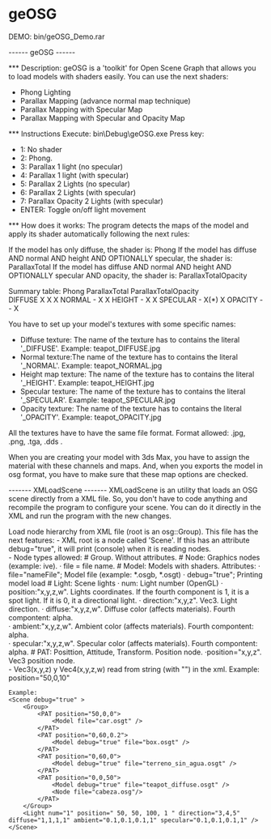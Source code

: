 geOSG
=====

DEMO: bin/geOSG_Demo.rar

------ geOSG ------

*** Description: 
geOSG is a 'toolkit' for Open Scene Graph that allows you to load models with shaders easily. 
You can use the next shaders:
- Phong Lighting
- Parallax Mapping (advance normal map technique)
- Parallax Mapping with Specular Map
- Parallax Mapping with Specular and Opacity Map

*** Instructions
Execute: bin\Debug\geOSG.exe
Press key:
- 1: No shader
- 2: Phong.
- 3: Parallax 1 light (no specular)
- 4: Parallax 1 light (with specular)
- 5: Parallax 2 Lights (no specular)
- 6: Parallax 2 Lights (with specular)
- 7: Parallax Opacity 2 Lights (with specular)
- ENTER: Toggle on/off light movement

*** How does it works: 
The program detects the maps of the model and apply its shader automatically following the next rules:

If the model has only diffuse, the shader is: Phong
If the model has diffuse AND normal AND height AND OPTIONALLY specular, the shader is: ParallaxTotal
If the model has diffuse AND normal AND height AND OPTIONALLY specular AND opacity, the shader is: ParallaxTotalOpacity

Summary table:
                                    Phong          ParallaxTotal             ParallaxTotalOpacity            
DIFFUSE                        X                       X                                X
NORMAL                         -                       X                                X
HEIGHT                         -                       X                                X
SPECULAR                       -                       X(*)                             X
OPACITY                        -                       -                                X

You have to set up your model's textures with some specific names:
- Diffuse texture: The name of the texture has to contains the literal '_DIFFUSE'. Example: teapot_DIFFUSE.jpg 
- Normal texture:The name of the texture has to contains the literal '_NORMAL'. Example: teapot_NORMAL.jpg 
- Height map texture: The name of the texture has to contains the literal '_HEIGHT'. Example: teapot_HEIGHT.jpg 
- Specular texture: The name of the texture has to contains the literal '_SPECULAR'. Example: teapot_SPECULAR.jpg 
- Opacity texture: The name of the texture has to contains the literal '_OPACITY'. Example: teapot_OPACITY.jpg 

All the textures have to have the same file format. Format allowed: .jpg, .png, .tga, .dds .

When you are creating your model with 3ds Max, you have to assign the material with these channels and maps. And, when you exports the model in osg format, you have to make sure that these map options are checked. 



------- XMLoadScene -------
XMLoadScene is an utility that loads an OSG scene directly from a XML file. So, you don't have to code anything and recompile the program to configure your scene. You can do it directly in the XML and run the program with the new changes.


Load node hierarchy from XML file (root is an osg::Group). This file has the next features:	
	- XML root is a node called 'Scene'. If this has an attribute debug="true", it will print (console) when it is reading nodes.	
	- Node types allowed:
		# Group. Without attributes.
		# Node: Graphics nodes (example: ive). 
			· file = file name.
		# Model: Models with shaders. Attributes:
			· file="nameFile"; Model file (example: *.osgb, *.osgt)
			· debug="true"; Printing model load
		# Light: Scene lights
			· num: Light number (OpenGL)
			· position:"x,y,z,w". Lights coordinates. If the fourth component is 1, it is a spot light. If it is 0, it a directional light.
			· direction:"x,y,z". Vec3. Light direction.
			· diffuse:"x,y,z,w". Diffuse color (affects materials). Fourth compontent: alpha.			
			· ambient:"x,y,z,w". Ambient color (affects materials). Fourth compontent: alpha.	
			· specular:"x,y,z,w". Specular color (affects materials). Fourth compontent: alpha.	
		# PAT: Posittion, Attitude, Transform. Position node.
			·position="x,y,z". Vec3 position node.	
	- Vec3(x,y,z) y Vec4(x,y,z,w) read from string (with "") in the xml. Example: position="50,0,10"

	Example:
	<Scene debug="true" >
		<Group>
			<PAT position="50,0,0">
				<Model file="car.osgt" />
			</PAT>
			<PAT position="0,60,0.2">
				<Model debug="true" file="box.osgt" />
			</PAT>
			<PAT position="0,60,0">
				<Model debug="true" file="terreno_sin_agua.osgt" />
			</PAT>
			<PAT position="0,0,50">
				<Model debug="true" file="teapot_diffuse.osgt" />
				<Node file="cabeza.osg"/>
			</PAT>
		</Group>
		<Light num="1" position=" 50, 50, 100, 1 " direction="3,4,5" diffuse="1,1,1,1" ambient="0.1,0.1,0.1,1" specular="0.1,0.1,0.1,1" /> 	
	</Scene>				
